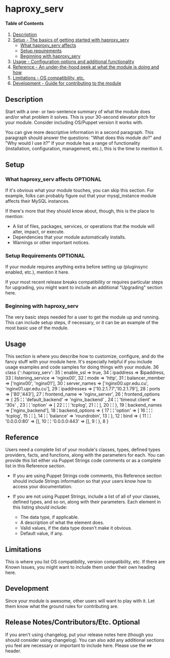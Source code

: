 # haproxy_serv

#### Table of Contents

1. [Description](#description)
1. [Setup - The basics of getting started with haproxy_serv](#setup)
    * [What haproxy_serv affects](#what-haproxy_serv-affects)
    * [Setup requirements](#setup-requirements)
    * [Beginning with haproxy_serv](#beginning-with-haproxy_serv)
1. [Usage - Configuration options and additional functionality](#usage)
1. [Reference - An under-the-hood peek at what the module is doing and how](#reference)
1. [Limitations - OS compatibility, etc.](#limitations)
1. [Development - Guide for contributing to the module](#development)

## Description

Start with a one- or two-sentence summary of what the module does and/or what
problem it solves. This is your 30-second elevator pitch for your module.
Consider including OS/Puppet version it works with.

You can give more descriptive information in a second paragraph. This paragraph
should answer the questions: "What does this module *do*?" and "Why would I use
it?" If your module has a range of functionality (installation, configuration,
management, etc.), this is the time to mention it.

## Setup

### What haproxy_serv affects **OPTIONAL**

If it's obvious what your module touches, you can skip this section. For
example, folks can probably figure out that your mysql_instance module affects
their MySQL instances.

If there's more that they should know about, though, this is the place to mention:

* A list of files, packages, services, or operations that the module will alter,
  impact, or execute.
* Dependencies that your module automatically installs.
* Warnings or other important notices.

### Setup Requirements **OPTIONAL**

If your module requires anything extra before setting up (pluginsync enabled,
etc.), mention it here.

If your most recent release breaks compatibility or requires particular steps
for upgrading, you might want to include an additional "Upgrading" section
here.

### Beginning with haproxy_serv

The very basic steps needed for a user to get the module up and running. This
can include setup steps, if necessary, or it can be an example of the most
basic use of the module.

## Usage

This section is where you describe how to customize, configure, and do the
fancy stuff with your module here. It's especially helpful if you include usage
examples and code samples for doing things with your module.
36   class {'::haproxy_serv':
 35   ¦ enable_ssl        => true,
 34   ¦ ipaddress         => $ipaddress,
 33   ¦ listening_service => 'nginx00',
 32   ¦ mode              => 'http',
 31   ¦ balancer_member   => ['nginx00', 'nginx01'],
 30   ¦ server_names      => ['nginx00.upr.edu.cu', 'nginx01.upr.edu.cu'],
 29   ¦ ipaddresses       => ['10.2.1.77','10.2.1.79'],
 28   ¦ ports             => ['80','443'],
 27   ¦ frontend_name     => 'nginx_server',
 26   ¦ frontend_options  => {
 25   ¦ ¦ 'default_backend' => 'nginx_backend' ,
 24   ¦ ¦ 'timeout client'  => '30s' ,
 23   ¦ ¦ 'option'          => [
 22   ¦ ¦ ¦ 'tcplog',
 21   ¦ ¦ ],
 20   ¦ ¦ },
 19   ¦ backend_names     => ['nginx_backend'],
 18   ¦ backend_options   => {
 17   ¦ ¦ 'option'  => [
 16   ¦ ¦ ¦ 'tcplog',
 15   ¦ ¦ ],
 14   ¦ ¦ 'balance' => 'roundrobin',
 13   ¦ },
 12   ¦ bind              => {
 11   ¦ ¦ '0.0.0.0:80'  => [],
 10   ¦ ¦ '0.0.0.0:443' => [],
  9   ¦ },
  8   }


## Reference

Users need a complete list of your module's classes, types, defined types providers, facts, and functions, along with the parameters for each. You can provide this list either via Puppet Strings code comments or as a complete list in this Reference section.

* If you are using Puppet Strings code comments, this Reference section should include Strings information so that your users know how to access your documentation.

* If you are not using Puppet Strings, include a list of all of your classes, defined types, and so on, along with their parameters. Each element in this listing should include:

  * The data type, if applicable.
  * A description of what the element does.
  * Valid values, if the data type doesn't make it obvious.
  * Default value, if any.

## Limitations

This is where you list OS compatibility, version compatibility, etc. If there
are Known Issues, you might want to include them under their own heading here.

## Development

Since your module is awesome, other users will want to play with it. Let them
know what the ground rules for contributing are.

## Release Notes/Contributors/Etc. **Optional**

If you aren't using changelog, put your release notes here (though you should
consider using changelog). You can also add any additional sections you feel
are necessary or important to include here. Please use the `## ` header.
